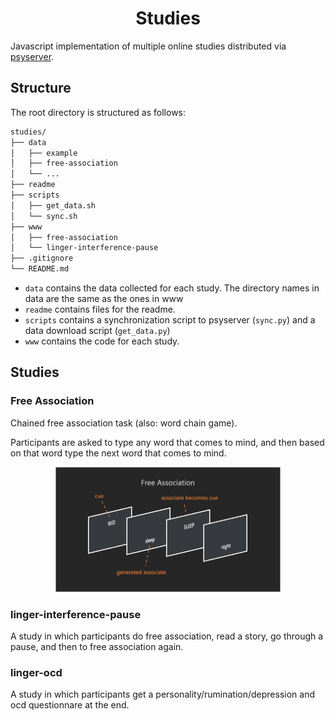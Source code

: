 <div align="center">

# Studies

</div>

Javascript implementation of multiple online studies distributed via [psyserver](https://github.com/GabrielKP/psyserver).

## Structure

The root directory is structured as follows:

```bash
studies/
├── data
│   ├── example
│   ├── free-association
│   └── ...
├── readme
├── scripts
│   ├── get_data.sh
│   └── sync.sh
├── www
│   ├── free-association
│   └── linger-interference-pause
├── .gitignore
└── README.md
```

- `data` contains the data collected for each study. The directory names in data are the same as the ones in www
- `readme` contains files for the readme.
- `scripts` contains a synchronization script to psyserver (`sync.py`) and a data download script (`get_data.py`)
- `www` contains the code for each study.

## Studies

### Free Association

Chained free association task (also: word chain game).

Participants are asked to type any word that comes to mind, and then based on that word type the next word that comes to mind.

<div align="center">

<img src="readme/free-association.png" alt="Chained Free Association" height="200" width="360"/>

</div>

### linger-interference-pause

A study in which participants do free association, read a story, go through a pause, and then to free association again.

### linger-ocd

A study in which participants get a personality/rumination/depression and ocd questionnare at the end.
